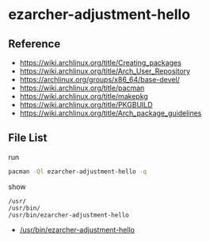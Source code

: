 
# ezarcher-adjustment-hello


## Reference

* https://wiki.archlinux.org/title/Creating_packages
* https://wiki.archlinux.org/title/Arch_User_Repository
* https://archlinux.org/groups/x86_64/base-devel/
* https://wiki.archlinux.org/title/pacman
* https://wiki.archlinux.org/title/makepkg
* https://wiki.archlinux.org/title/PKGBUILD
* https://wiki.archlinux.org/title/Arch_package_guidelines


## File List

run

``` sh
pacman -Ql ezarcher-adjustment-hello -q
```

show

```
/usr/
/usr/bin/
/usr/bin/ezarcher-adjustment-hello
```

* [/usr/bin/ezarcher-adjustment-hello](asset/overlay/usr/bin/ezarcher-adjustment-hello)
